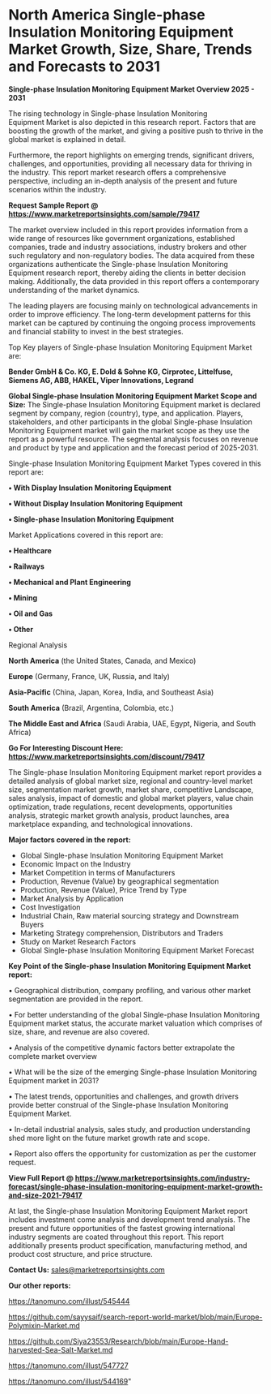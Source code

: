 # North America Single-phase Insulation Monitoring Equipment Market Growth, Size, Share, Trends and Forecasts to 2031

<Strong> Single-phase Insulation Monitoring Equipment Market Overview 2025 - 2031</strong>

The rising technology in Single-phase Insulation Monitoring Equipment Market is also depicted in this research report. Factors that are boosting the growth of the market, and giving a positive push to thrive in the global market is explained in detail.

Furthermore, the report highlights on emerging trends, significant drivers, challenges, and opportunities, providing all necessary data for thriving in the industry. This report market research offers a comprehensive perspective, including an in-depth analysis of the present and future scenarios within the industry.

<strong>Request Sample Report @ <a href=https://www.marketreportsinsights.com/sample/79417>https://www.marketreportsinsights.com/sample/79417</a></strong>

The market overview included in this report provides information from a wide range of resources like government organizations, established companies, trade and industry associations, industry brokers and other such regulatory and non-regulatory bodies. The data acquired from these organizations authenticate the Single-phase Insulation Monitoring Equipment research report, thereby aiding the clients in better decision making. Additionally, the data provided in this report offers a contemporary understanding of the market dynamics.

The leading players are focusing mainly on technological advancements in order to improve efficiency. The long-term development patterns for this market can be captured by continuing the ongoing process improvements and financial stability to invest in the best strategies.

Top Key players of Single-phase Insulation Monitoring Equipment Market are:

<strong>Bender GmbH & Co. KG, E. Dold & Sohne KG, Cirprotec, Littelfuse, Siemens AG, ABB, HAKEL, Viper Innovations, Legrand</strong>

<strong><b>Global Single-phase Insulation Monitoring Equipment Market Scope and Size:</b></strong>
The Single-phase Insulation Monitoring Equipment market is declared segment by company, region (country), type, and application. Players, stakeholders, and other participants in the global Single-phase Insulation Monitoring Equipment market will gain the market scope as they use the report as a powerful resource. The segmental analysis focuses on revenue and product by type and application and the forecast period of 2025-2031.

Single-phase Insulation Monitoring Equipment Market Types covered in this report are:

<strong>• With Display Insulation Monitoring Equipment

• Without Display Insulation Monitoring Equipment

• Single-phase Insulation Monitoring Equipment</strong>

Market Applications covered in this report are:

<strong>• Healthcare

• Railways

• Mechanical and Plant Engineering

• Mining

• Oil and Gas

• Other</strong> 

Regional Analysis

<strong>North America</strong> (the United States, Canada, and Mexico)

<strong>Europe</strong> (Germany, France, UK, Russia, and Italy)

<strong>Asia-Pacific</strong> (China, Japan, Korea, India, and Southeast Asia)

<strong>South America</strong> (Brazil, Argentina, Colombia, etc.)

<strong>The Middle East and Africa</strong> (Saudi Arabia, UAE, Egypt, Nigeria, and South Africa)

<strong>Go For Interesting Discount Here: <a href=https://www.marketreportsinsights.com/discount/79417>https://www.marketreportsinsights.com/discount/79417</a></strong>

The Single-phase Insulation Monitoring Equipment market report provides a detailed analysis of global market size, regional and country-level market size, segmentation market growth, market share, competitive Landscape, sales analysis, impact of domestic and global market players, value chain optimization, trade regulations, recent developments, opportunities analysis, strategic market growth analysis, product launches, area marketplace expanding, and technological innovations.

<strong><b>Major factors covered in the report:</b></strong>
<ul>
  <li>Global Single-phase Insulation Monitoring Equipment Market </li>
  <li>Economic Impact on the Industry</li>
  <li>Market Competition in terms of Manufacturers</li>
  <li>Production, Revenue (Value) by geographical segmentation</li>
  <li>Production, Revenue (Value), Price Trend by Type</li>
  <li>Market Analysis by Application</li>
  <li>Cost Investigation</li>
  <li>Industrial Chain, Raw material sourcing strategy and Downstream Buyers</li>
  <li>Marketing Strategy comprehension, Distributors and Traders</li>
  <li>Study on Market Research Factors</li>
  <li>Global Single-phase Insulation Monitoring Equipment Market Forecast</li>
</ul>

<strong><b>Key Point of the Single-phase Insulation Monitoring Equipment Market report:</b></strong>

• Geographical distribution, company profiling, and various other market segmentation are provided in the report.

• For better understanding of the global Single-phase Insulation Monitoring Equipment market status, the accurate market valuation which comprises of size, share, and revenue are also covered.

• Analysis of the competitive dynamic factors better extrapolate the complete market overview

• What will be the size of the emerging Single-phase Insulation Monitoring Equipment market in 2031?

• The latest trends, opportunities and challenges, and growth drivers provide better construal of the Single-phase Insulation Monitoring Equipment Market.

• In-detail industrial analysis, sales study, and production understanding shed more light on the future market growth rate and scope.

• Report also offers the opportunity for customization as per the customer request.

<strong><b>View Full Report @ <a href=https://www.marketreportsinsights.com/industry-forecast/single-phase-insulation-monitoring-equipment-market-growth-and-size-2021-79417>https://www.marketreportsinsights.com/industry-forecast/single-phase-insulation-monitoring-equipment-market-growth-and-size-2021-79417</a></b></strong>


At last, the Single-phase Insulation Monitoring Equipment Market report includes investment come analysis and development trend analysis. The present and future opportunities of the fastest growing international industry segments are coated throughout this report. This report additionally presents product specification, manufacturing method, and product cost structure, and price structure.

<strong>Contact Us:</strong>
sales@marketreportsinsights.com

<strong>Our other reports:</strong>

<a href=https://tanomuno.com/illust/545444>https://tanomuno.com/illust/545444</a>

<a href=https://github.com/sayysaif/search-report-world-market/blob/main/Europe-Polymixin-Market.md>https://github.com/sayysaif/search-report-world-market/blob/main/Europe-Polymixin-Market.md</a>

<a href=https://github.com/Siya23553/Research/blob/main/Europe-Hand-harvested-Sea-Salt-Market.md>https://github.com/Siya23553/Research/blob/main/Europe-Hand-harvested-Sea-Salt-Market.md</a>

<a href=https://tanomuno.com/illust/547727>https://tanomuno.com/illust/547727</a>

<a href=https://tanomuno.com/illust/544169>https://tanomuno.com/illust/544169</a>"
